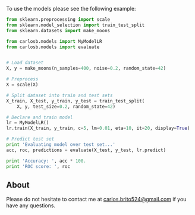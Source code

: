 To use the models please see the following example:

````python
from sklearn.preprocessing import scale
from sklearn.model_selection import train_test_split
from sklearn.datasets import make_moons

from carlosb.models import MyModelLR
from carlosb.models import evaluate


# Load dataset
X, y = make_moons(n_samples=400, noise=0.2, random_state=42)

# Preprocess
X = scale(X)

# Split dataset into train and test sets
X_train, X_test, y_train, y_test = train_test_split(
    X, y, test_size=0.2, random_state=42)

# Declare and train model
lr = MyModelLR()
lr.train(X_train, y_train, c=5, lm=0.01, eta=10, it=20, display=True)

# Predict test set
print 'Evaluating model over test set...'
acc, roc, predictions = evaluate(X_test, y_test, lr.predict)

print 'Accuracy: ', acc * 100.
print 'ROC score: ', roc
````

About
-----
Please do not hesitate to contact me at carlos.brito524@gmail.com if you have any questions.
